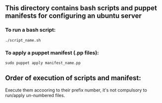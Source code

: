 ## This directory contains bash scripts and puppet manifests for configuring an ubuntu server

### To run a bash script:

```./script_name.sh```

### To apply a puppet manifest (.pp files):

```sudo puppet apply manifest_name.pp```


## Order of execution of scripts and manifest:

Execute them accooring to their prefix number, it's not compulsory to run/apply un-numbered files.